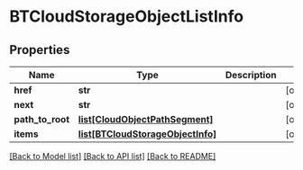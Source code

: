 # BTCloudStorageObjectListInfo

## Properties
Name | Type | Description | Notes
------------ | ------------- | ------------- | -------------
**href** | **str** |  | [optional] 
**next** | **str** |  | [optional] 
**path_to_root** | [**list[CloudObjectPathSegment]**](CloudObjectPathSegment.md) |  | [optional] 
**items** | [**list[BTCloudStorageObjectInfo]**](BTCloudStorageObjectInfo.md) |  | [optional] 

[[Back to Model list]](../README.md#documentation-for-models) [[Back to API list]](../README.md#documentation-for-api-endpoints) [[Back to README]](../README.md)


